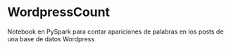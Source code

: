 # WordpressCount
Notebook en PySpark para contar apariciones de palabras en los posts de una base de datos Wordpress
